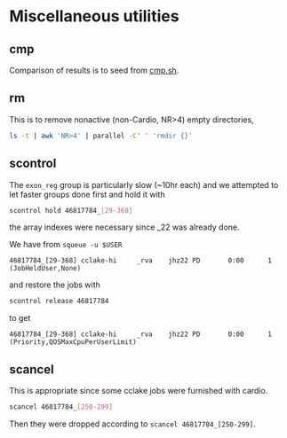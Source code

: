 # Miscellaneous utilities

## cmp

Comparison of results is to seed from [cmp.sh](cmp.sh).

## rm

This is to remove nonactive (non-Cardio, NR>4) empty directories,

```bash
ls -t | awk 'NR>4' | parallel -C' ' 'rmdir {}'
```
## scontrol

The `exon_reg` group is particularly slow (~10hr each) and we attempted to let faster groups done first and hold it with

```bash
scontrol hold 46817784_[29-368]
```

the array indexes were necessary since _22 was already done.

We have from `squeue -u $USER`

```
46817784_[29-368] cclake-hi     _rva    jhz22 PD       0:00      1 (JobHeldUser,None)
```

and restore the jobs with

```bash
scontrol release 46817784
```

to get

```
46817784_[29-368] cclake-hi     _rva    jhz22 PD       0:00      1 (Priority,QOSMaxCpuPerUserLimit)
```

## scancel

This is appropriate since some cclake jobs were furnished with cardio.

```bash
scancel 46817784_[250-299]
```

Then they were dropped according to `scancel 46817784_[250-299]`.
